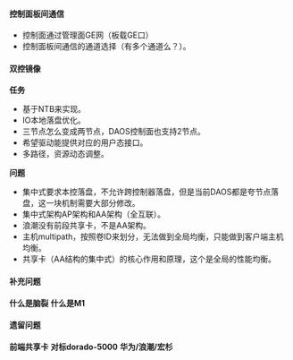 #### 控制面板间通信
- 控制面通过管理面GE网（板载GE口）
- 控制面板间通信的通道选择（有多个通道么？）。

#### 双控镜像

**任务**
- 基于NTB来实现。
- IO本地落盘优化。
- 三节点怎么变成两节点，DAOS控制面也支持2节点。
- 希望驱动能提供对应的用户态接口。
- 多路径，资源动态调整。

**问题**
- 集中式要求本控落盘，不允许跨控制器落盘，但是当前DAOS都是夸节点落盘，这一块机制需要大部分修改。
- 集中式架构AP架构和AA架构（全互联）。
- 浪潮没有前段共享卡，不是AA架构。
- 主机multipath，按照卷ID来划分，无法做到全局均衡，只能做到客户端主机均衡。
- 共享卡（AA结构的集中式）的核心作用和原理，这个是全局的性能均衡。

#### 补充问题
**什么是脑裂**
**什么是M1**

#### 遗留问题
**前端共享卡**
**对标dorado-5000**
**华为/浪潮/宏杉**
